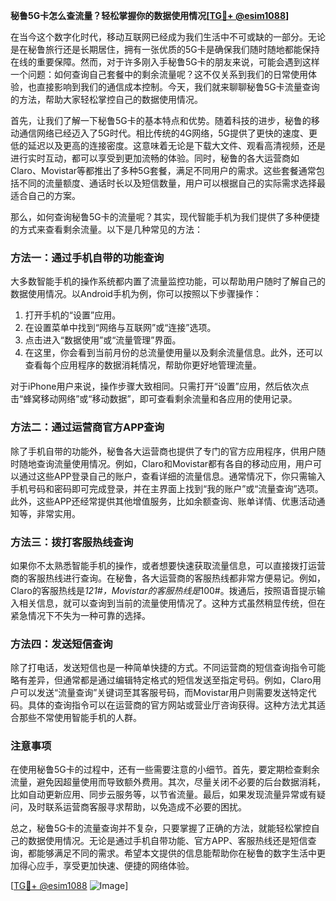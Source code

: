 **秘鲁5G卡怎么查流量？轻松掌握你的数据使用情况[[TG💪+ @esim1088](https://t.me/s/esim1088)]**

在当今这个数字化时代，移动互联网已经成为我们生活中不可或缺的一部分。无论是在秘鲁旅行还是长期居住，拥有一张优质的5G卡是确保我们随时随地都能保持在线的重要保障。然而，对于许多刚入手秘鲁5G卡的朋友来说，可能会遇到这样一个问题：如何查询自己套餐中的剩余流量呢？这不仅关系到我们的日常使用体验，也直接影响到我们的通信成本控制。今天，我们就来聊聊秘鲁5G卡流量查询的方法，帮助大家轻松掌控自己的数据使用情况。

首先，让我们了解一下秘鲁5G卡的基本特点和优势。随着科技的进步，秘鲁的移动通信网络已经迈入了5G时代。相比传统的4G网络，5G提供了更快的速度、更低的延迟以及更高的连接密度。这意味着无论是下载大文件、观看高清视频，还是进行实时互动，都可以享受到更加流畅的体验。同时，秘鲁的各大运营商如Claro、Movistar等都推出了多种5G套餐，满足不同用户的需求。这些套餐通常包括不同的流量额度、通话时长以及短信数量，用户可以根据自己的实际需求选择最适合自己的方案。

那么，如何查询秘鲁5G卡的流量呢？其实，现代智能手机为我们提供了多种便捷的方式来查看剩余流量。以下是几种常见的方法：

### 方法一：通过手机自带的功能查询

大多数智能手机的操作系统都内置了流量监控功能，可以帮助用户随时了解自己的数据使用情况。以Android手机为例，你可以按照以下步骤操作：

1. 打开手机的“设置”应用。
2. 在设置菜单中找到“网络与互联网”或“连接”选项。
3. 点击进入“数据使用”或“流量管理”界面。
4. 在这里，你会看到当前月份的总流量使用量以及剩余流量信息。此外，还可以查看每个应用程序的数据消耗情况，帮助你更好地管理流量。

对于iPhone用户来说，操作步骤大致相同。只需打开“设置”应用，然后依次点击“蜂窝移动网络”或“移动数据”，即可查看剩余流量和各应用的使用记录。

### 方法二：通过运营商官方APP查询

除了手机自带的功能外，秘鲁各大运营商也提供了专门的官方应用程序，供用户随时随地查询流量使用情况。例如，Claro和Movistar都有各自的移动应用，用户可以通过这些APP登录自己的账户，查看详细的流量信息。通常情况下，你只需输入手机号码和密码即可完成登录，并在主界面上找到“我的账户”或“流量查询”选项。此外，这些APP还经常提供其他增值服务，比如余额查询、账单详情、优惠活动通知等，非常实用。

### 方法三：拨打客服热线查询

如果你不太熟悉智能手机的操作，或者想要快速获取流量信息，可以直接拨打运营商的客服热线进行查询。在秘鲁，各大运营商的客服热线都非常方便易记。例如，Claro的客服热线是*121#，Movistar的客服热线是*100#。拨通后，按照语音提示输入相关信息，就可以查询到当前的流量使用情况了。这种方式虽然稍显传统，但在紧急情况下不失为一种可靠的选择。

### 方法四：发送短信查询

除了打电话，发送短信也是一种简单快捷的方式。不同运营商的短信查询指令可能略有差异，但通常都是通过编辑特定格式的短信发送至指定号码。例如，Claro用户可以发送“流量查询”关键词至其客服号码，而Movistar用户则需要发送特定代码。具体的查询指令可以在运营商的官方网站或营业厅咨询获得。这种方法尤其适合那些不常使用智能手机的人群。

### 注意事项

在使用秘鲁5G卡的过程中，还有一些需要注意的小细节。首先，要定期检查剩余流量，避免因超量使用而导致额外费用。其次，尽量关闭不必要的后台数据消耗，比如自动更新应用、同步云服务等，以节省流量。最后，如果发现流量异常或有疑问，及时联系运营商客服寻求帮助，以免造成不必要的困扰。

总之，秘鲁5G卡的流量查询并不复杂，只要掌握了正确的方法，就能轻松掌控自己的数据使用情况。无论是通过手机自带功能、官方APP、客服热线还是短信查询，都能够满足不同的需求。希望本文提供的信息能帮助你在秘鲁的数字生活中更加得心应手，享受更加快速、便捷的网络体验。

[[TG💪+ @esim1088](https://t.me/s/esim1088) ![Image](https://i.postimg.cc/4NQfJmqS/Snipaste-2025-05-13-00-14-12.png)]